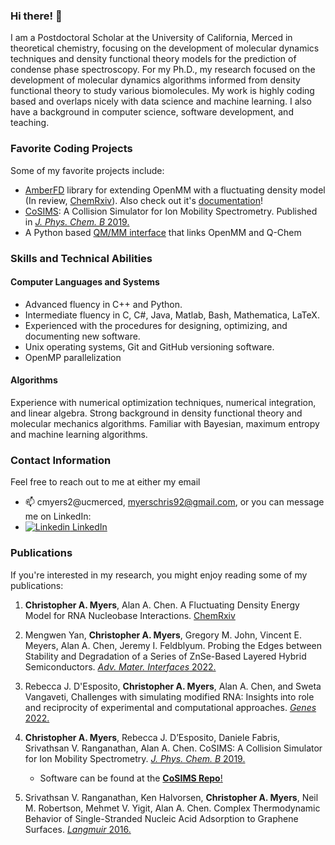 ### Hi there! 👋

I am a Postdoctoral Scholar at the University of California, Merced in theoretical chemistry, focusing on the development of molecular dynamics techniques and density functional theory models for the prediction of condense phase spectroscopy. For my Ph.D., my research focused on the development of molecular dynamics algorithms informed from density functional theory to study various biomolecules. My work is highly coding based and overlaps nicely with data science and machine learning. I also have a background in computer science, software development, and teaching.

### Favorite Coding Projects
Some of my favorite projects include:
* [AmberFD](https://github.com/ChristopherAMyers/AmberFD) library for extending OpenMM with a fluctuating density model (In review, [ChemRxiv](https://doi.org/10.26434/chemrxiv-2023-1rvh3)). Also check out it's [documentation](https://christopheramyers.github.io/AmberFD_Documentation/html/index.html)!
* [CoSIMS](https://github.com/ChristopherAMyers/CoSIMS): A Collision Simulator for Ion Mobility Spectrometry. Published in [*J. Phys. Chem. B* 2019.](https://doi.org/10.1021/acs.jpcb.9b01018)
* A Python based [QM/MM interface](https://github.com/ChristopherAMyers/QM_MM_Simulations) that links OpenMM and Q-Chem

### Skills and Technical Abilities
#### Computer Languages and Systems
* Advanced fluency in C++ and Python.
* Intermediate fluency in C, C#, Java, Matlab, Bash, Mathematica, LaTeX.
* Experienced with the procedures for designing, optimizing, and documenting new software.
* Unix operating systems, Git and GitHub versioning software.
* OpenMP parallelization

#### Algorithms
Experience with numerical optimization techniques, numerical integration, and linear algebra.
Strong background in density functional theory and molecular mechanics algorithms.
Familiar with Bayesian, maximum entropy and machine learning algorithms.

### Contact Information
Feel free to reach out to me at either my email
* 📫 cmyers2@ucmerced, myerschris92@gmail.com, or you can message me on LinkedIn:
* [![Linkedin](https://i.stack.imgur.com/gVE0j.png) LinkedIn](https://www.linkedin.com/in/christopher-myers-35b598125/)

### Publications
If you're interested in my research, you might enjoy reading some of my publications:

1. **Christopher A. Myers**, Alan A. Chen. A Fluctuating Density Energy Model for RNA Nucleobase Interactions. [ChemRxiv](https://doi.org/10.26434/chemrxiv-2023-1rvh3)

2. Mengwen Yan, **Christopher A. Myers**, Gregory M. John, Vincent E. Meyers, Alan A. Chen, Jeremy I. Feldblyum. Probing the Edges between Stability and Degradation of a Series of ZnSe-Based Layered Hybrid Semiconductors. [*Adv. Mater. Interfaces* 2022.](https://doi.org/10.1002/admi.202200347)

3. Rebecca J. D'Esposito, **Christopher A. Myers**, Alan A. Chen, and Sweta Vangaveti, Challenges with simulating modified RNA: Insights into role and reciprocity of experimental and computational approaches. [*Genes* 2022.](https://doi.org/10.3390/genes13030540)

4. **Christopher A. Myers**, Rebecca J. D’Esposito, Daniele Fabris, Srivathsan V. Ranganathan, Alan A. Chen. CoSIMS: A Collision Simulator for Ion Mobility Spectrometry. [*J. Phys. Chem. B* 2019.](https://doi.org/10.1021/acs.jpcb.9b01018)
    - Software can be found at the [**CoSIMS Repo**!](https://github.com/ChristopherAMyers/CoSIMS)

5. Srivathsan V. Ranganathan, Ken Halvorsen, **Christopher A. Myers**, Neil M. Robertson, Mehmet V. Yigit, Alan A. Chen. Complex Thermodynamic Behavior of Single-Stranded Nucleic Acid Adsorption to Graphene Surfaces. [*Langmuir* 2016.](https://doi.org/10.1021/acs.langmuir.6b00456)



<!--
**ChristopherAMyers/ChristopherAMyers** is a ✨ _special_ ✨ repository because its `README.md` (this file) appears on your GitHub profile.

Here are some ideas to get you started:

- 🔭 I’m currently working on ...
- 🌱 I’m currently learning ...
- 👯 I’m looking to collaborate on ...
- 🤔 I’m looking for help with ...
- 💬 Ask me about ...
- 📫 How to reach me: ...
- 😄 Pronouns: ...
- ⚡ Fun fact: ...
-->
